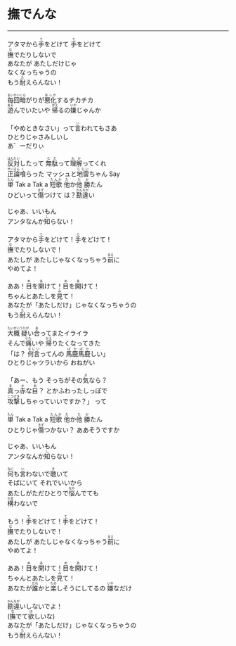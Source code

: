 # 撫でんな
---
<lyric>
アタマから<ruby>手<rt>て</rt></ruby>をどけて <ruby>手<rt>て</rt></ruby>をどけて<br/>
<ruby>撫<rt>な</rt></ruby>でたりしないで<br/>
あなたが あたしだけじゃ<br/>
なくなっちゃうの<br/>
もう<ruby>耐<rt>た</rt></ruby>えらんない！<br/>
<br/>
<ruby>毎回<rt>まいかい</rt></ruby><ruby>暗<rt>くら</rt></ruby>がりが<ruby>悪化<rt>あっか</rt></ruby>するチカチカ<br/>
<ruby>遊<rt>あそ</rt></ruby>んでいたいや <ruby>帰<rt>かえ</rt></ruby>るの<ruby>嫌<rt>いや</rt></ruby>じゃんか<br/>
<br/>
「やめときなさい」って<ruby>言<rt>い</rt></ruby>われてもさあ<br/>
ひとりじゃさみしいし<br/>
あ゛ーだりぃ<br/>
<br/>
<ruby>反対<rt>はんたい</rt></ruby>したって <ruby>無駄<rt>むだ</rt></ruby>って<ruby>理解<rt>わか</rt></ruby>ってくれ<br/>
<ruby>正論<rt>せいろん</rt></ruby><ruby>喰<rt>く</rt></ruby>らった マッシュと<ruby>地雷<rt>じらい</rt></ruby>ちゃん Say<br/>
<ruby>単<rt>たん</rt></ruby> Tak a Tak a <ruby>短歌<rt>たんか</rt></ruby> <ruby>他<rt>た</rt></ruby>か<ruby>他<rt>た</rt></ruby> <ruby>勝<rt>か</rt></ruby>たん<br/>
ひどいって<ruby>傷<rt>きず</rt></ruby>つけて は？<ruby>勘違<rt>かんちが</rt></ruby>い<br/>
<br/>
じゃあ、いいもん<br/>
アンタなんか<ruby>知<rt>し</rt></ruby>らない！<br/>
<br/>
アタマから<ruby>手<rt>て</rt></ruby>をどけて！<ruby>手<rt>て</rt></ruby>をどけて！<br/>
<ruby>撫<rt>な</rt></ruby>でたりしないで！<br/>
あたしが あたしじゃなくなっちゃう<ruby>前<rt>まえ</rt></ruby>に<br/>
やめてよ！<br/>
<br/>
ああ！<ruby>目<rt>め</rt></ruby>を<ruby>開<rt>あ</rt></ruby>けて！<ruby>目<rt>め</rt></ruby>を<ruby>開<rt>あ</rt></ruby>けて！<br/>
ちゃんとあたしを<ruby>見<rt>み</rt></ruby>て！<br/>
あなたが「あたしだけ」じゃなくなっちゃうの<br/>
もう<ruby>耐<rt>た</rt></ruby>えらんない！<br/>
<br/>
<ruby>大概<rt>たいがい</rt></ruby><ruby>疑<rt>うたが</rt></ruby>い<ruby>合<rt>あ</rt></ruby>ってまたイライラ<br/>
そんで<ruby>痛<rt>いた</rt></ruby>いや <ruby>帰<rt>かえ</rt></ruby>りたくなってきた<br/>
「は？ <ruby>何言<rt>なにい</rt></ruby>ってんの <ruby>馬鹿馬鹿<rt>ばかばか</rt></ruby>しい」<br/>
ひとりじゃツラいから おねがい<br/>
<br/>
「あー、もう そっちがその<ruby>気<rt>き</rt></ruby>なら？<br/>
<ruby>真<rt>ま</rt></ruby>っ<ruby>赤<rt>か</rt></ruby>な<ruby>目<rt>め</rt></ruby>？ とかふわったしっぽで<br/>
<ruby>攻撃<rt>こうげき</rt></ruby>しちゃっていいですか？」 って<br/>
<br/>
<ruby>単<rt>たん</rt></ruby> Tak a Tak a <ruby>短歌<rt>たんか</rt></ruby> <ruby>他<rt>た</rt></ruby>か<ruby>他<rt>た</rt></ruby> <ruby>勝<rt>か</rt></ruby>たん<br/>
ひとりじゃ<ruby>傷<rt>きず</rt></ruby>つかない？ ああそうですか<br/>
<br/>
じゃあ、いいもん<br/>
アンタなんか<ruby>知<rt>し</rt></ruby>らない！<br/>
<br/>
<ruby>何<rt>なに</rt></ruby>も<ruby>言<rt>い</rt></ruby>わないで<ruby>聴<rt>き</rt></ruby>いて<br/>
そばにいて それでいいから<br/>
あたしがただひとりで<ruby>悩<rt>なや</rt></ruby>んでても<br/>
<ruby>構<rt>かま</rt></ruby>わないで<br/>
<br/>
もう！<ruby>手<rt>て</rt></ruby>をどけて！<ruby>手<rt>て</rt></ruby>をどけて！<br/>
<ruby>撫<rt>な</rt></ruby>でたりしないで！<br/>
あたしが あたしじゃなくなっちゃう<ruby>前<rt>まえ</rt></ruby>に<br/>
やめてよ！<br/>
<br/>
ああ！<ruby>目<rt>め</rt></ruby>を<ruby>開<rt>あ</rt></ruby>けて！<ruby>目<rt>め</rt></ruby>を<ruby>開<rt>あ</rt></ruby>けて！<br/>
ちゃんとあたしを<ruby>見<rt>み</rt></ruby>て！<br/>
あなたが<ruby>誰<rt>だれ</rt></ruby>かと<ruby>楽<rt>たの</rt></ruby>しそうにしてるの <ruby>嫌<rt>いや</rt></ruby>なだけ<br/>
<br/>
<ruby>勘違<rt>かんちが</rt></ruby>いしないでよ！<br/>
(<ruby>撫<rt>な</rt></ruby>でて<ruby>欲<rt>ほ</rt></ruby>しいな)<br/>
あなたが「あたしだけ」じゃなくなっちゃうの<br/>
もう<ruby>耐<rt>た</rt></ruby>えらんない！<br/>
</lyric>
